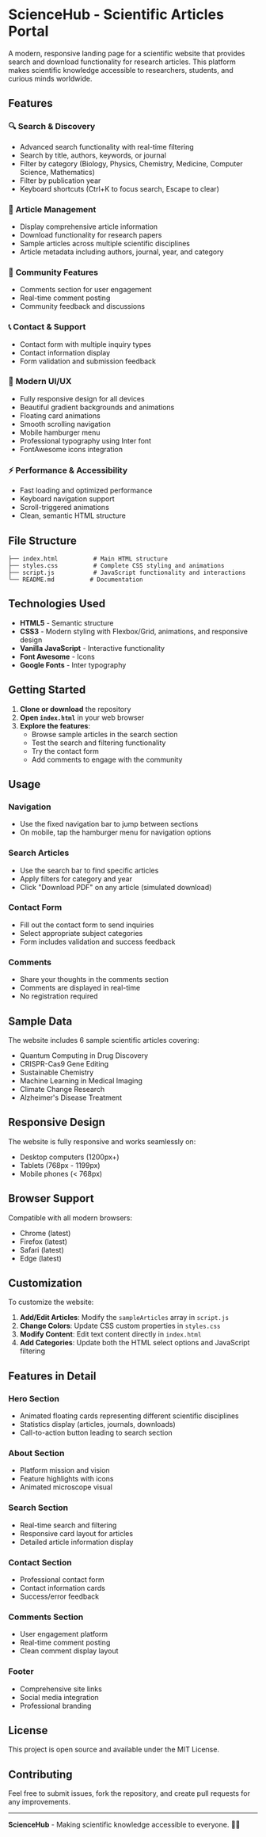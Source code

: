 # ScienceHub - Scientific Articles Portal

A modern, responsive landing page for a scientific website that provides search and download functionality for research articles. This platform makes scientific knowledge accessible to researchers, students, and curious minds worldwide.

## Features

### 🔍 **Search & Discovery**
- Advanced search functionality with real-time filtering
- Search by title, authors, keywords, or journal
- Filter by category (Biology, Physics, Chemistry, Medicine, Computer Science, Mathematics)
- Filter by publication year
- Keyboard shortcuts (Ctrl+K to focus search, Escape to clear)

### 📄 **Article Management**
- Display comprehensive article information
- Download functionality for research papers
- Sample articles across multiple scientific disciplines
- Article metadata including authors, journal, year, and category

### 💬 **Community Features**
- Comments section for user engagement
- Real-time comment posting
- Community feedback and discussions

### 📞 **Contact & Support**
- Contact form with multiple inquiry types
- Contact information display
- Form validation and submission feedback

### 📱 **Modern UI/UX**
- Fully responsive design for all devices
- Beautiful gradient backgrounds and animations
- Floating card animations
- Smooth scrolling navigation
- Mobile hamburger menu
- Professional typography using Inter font
- FontAwesome icons integration

### ⚡ **Performance & Accessibility**
- Fast loading and optimized performance
- Keyboard navigation support
- Scroll-triggered animations
- Clean, semantic HTML structure

## File Structure

```
├── index.html          # Main HTML structure
├── styles.css          # Complete CSS styling and animations
├── script.js           # JavaScript functionality and interactions
└── README.md          # Documentation
```

## Technologies Used

- **HTML5** - Semantic structure
- **CSS3** - Modern styling with Flexbox/Grid, animations, and responsive design
- **Vanilla JavaScript** - Interactive functionality
- **Font Awesome** - Icons
- **Google Fonts** - Inter typography

## Getting Started

1. **Clone or download** the repository
2. **Open `index.html`** in your web browser
3. **Explore the features**:
   - Browse sample articles in the search section
   - Test the search and filtering functionality
   - Try the contact form
   - Add comments to engage with the community

## Usage

### Navigation
- Use the fixed navigation bar to jump between sections
- On mobile, tap the hamburger menu for navigation options

### Search Articles
- Use the search bar to find specific articles
- Apply filters for category and year
- Click "Download PDF" on any article (simulated download)

### Contact Form
- Fill out the contact form to send inquiries
- Select appropriate subject categories
- Form includes validation and success feedback

### Comments
- Share your thoughts in the comments section
- Comments are displayed in real-time
- No registration required

## Sample Data

The website includes 6 sample scientific articles covering:
- Quantum Computing in Drug Discovery
- CRISPR-Cas9 Gene Editing
- Sustainable Chemistry
- Machine Learning in Medical Imaging
- Climate Change Research
- Alzheimer's Disease Treatment

## Responsive Design

The website is fully responsive and works seamlessly on:
- Desktop computers (1200px+)
- Tablets (768px - 1199px)
- Mobile phones (< 768px)

## Browser Support

Compatible with all modern browsers:
- Chrome (latest)
- Firefox (latest)
- Safari (latest)
- Edge (latest)

## Customization

To customize the website:

1. **Add/Edit Articles**: Modify the `sampleArticles` array in `script.js`
2. **Change Colors**: Update CSS custom properties in `styles.css`
3. **Modify Content**: Edit text content directly in `index.html`
4. **Add Categories**: Update both the HTML select options and JavaScript filtering

## Features in Detail

### Hero Section
- Animated floating cards representing different scientific disciplines
- Statistics display (articles, journals, downloads)
- Call-to-action button leading to search section

### About Section
- Platform mission and vision
- Feature highlights with icons
- Animated microscope visual

### Search Section
- Real-time search and filtering
- Responsive card layout for articles
- Detailed article information display

### Contact Section
- Professional contact form
- Contact information cards
- Success/error feedback

### Comments Section
- User engagement platform
- Real-time comment posting
- Clean comment display layout

### Footer
- Comprehensive site links
- Social media integration
- Professional branding

## License

This project is open source and available under the MIT License.

## Contributing

Feel free to submit issues, fork the repository, and create pull requests for any improvements.

---

**ScienceHub** - Making scientific knowledge accessible to everyone. 🔬✨
